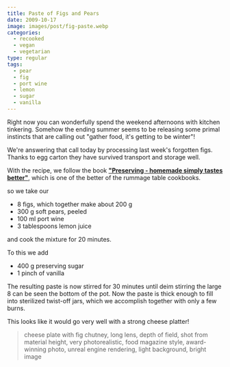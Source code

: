 ```yaml
---
title: Paste of Figs and Pears
date: 2009-10-17
image: images/post/fig-paste.webp
categories: 
  - recooked
  - vegan
  - vegetarian
type: regular
tags: 
  - pear
  - fig
  - port wine
  - lemon
  - sugar
  - vanilla
---
```


Right now you can wonderfully spend the weekend afternoons with kitchen tinkering. Somehow the ending summer seems to be releasing some primal instincts that are calling out "gather food, it's getting to be winter"!

We're answering that call today by processing last week's forgotten figs.  Thanks to egg carton they have survived transport and storage well.

With the recipe, we follow the book **["Preserving - homemade simply tastes better"](http://www.amazon.de/Einmachen-Selbst-gemacht-schmeckt%C2%B4s-einfach/dp/3774269408)**, which is one of the better of the rummage table cookbooks.

so we take our

* 8 figs, which together make about 200 g 
* 300 g soft pears, peeled 
* 100 ml port wine 
* 3 tablespoons lemon juice

and cook the mixture for 20 minutes.

To this we add

* 400 g preserving sugar
* 1 pinch of vanilla

The resulting paste is now stirred for 30 minutes until deim stirring the large 8 can be seen the bottom of the pot. Now the paste is thick enough to fill into sterilized twist-off jars, which we accomplish together with only a few burns.

This looks like it would go very well with a strong cheese platter!

> cheese plate with fig chutney, long lens, depth of field, shot from material height, very photorealistic, food magazine style, award-winning photo, unreal engine rendering, light background, bright image